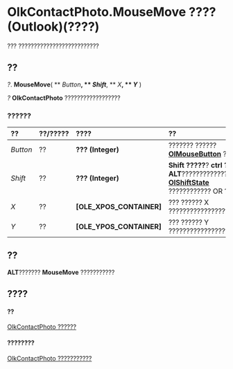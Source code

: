 
# OlkContactPhoto.MouseMove ???? (Outlook)(????)

??? ??????????????????????????


## ??

 _?_. **MouseMove**( ** _Button_**, ** _Shift_**, ** _X_**, ** _Y_** )

 _?_ **OlkContactPhoto** ??????????????????


### ??????



|**??**|**??/?????**|**????**|**??**|
|:-----|:-----|:-----|:-----|
| _Button_|??|**??? (Integer)**|??????? ??????  **[OlMouseButton](f654f074-f7e7-6128-9d7d-8ec6adbfe5f7.md)** ??????|
| _Shift_|??|**??? (Integer)**|**Shift ?????**?  **ctrl ??**???? **ALT**???????????????? **[OlShiftState](f71dd27d-6930-1450-e8e9-11ab1eace6ca.md)** ???????????? OR ??????|
| _X_|??|**[OLE_XPOS_CONTAINER]**|??? ?????? X ????????????????????????|
| _Y_|??|**[OLE_YPOS_CONTAINER]**|??? ?????? Y ????????????????????????|

## ??

 **ALT**???????  **MouseMove** ???????????


## ????


#### ??


[OlkContactPhoto ??????](eea9a5d0-c208-dbf9-39e1-93614fb98d1e.md)
#### ????????


[OlkContactPhoto ???????????](http://msdn.microsoft.com/library/0da5300a-5079-c330-9b0b-1316ad11772a%28Office.15%29.aspx)